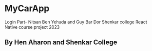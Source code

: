 # MyCarApp

Login Part- Nitsan Ben Yehuda and Guy Bar Dor
Shenkar college React Native course project 2023

## By Hen Aharon and Shenkar College
